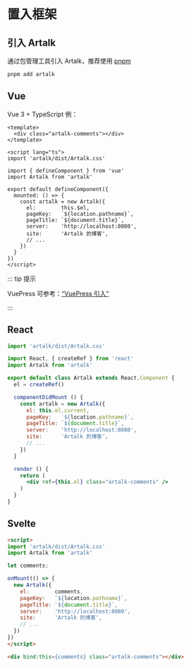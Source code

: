 # 置入框架

## 引入 Artalk

通过包管理工具引入 Artalk，推荐使用 [pnpm](https://pnpm.io/zh/)

```bash
pnpm add artalk
```

## Vue

Vue 3 + TypeScript 例：

```vue
<template>
  <div class="artalk-comments"></div>
</template>

<script lang="ts">
import 'artalk/dist/Artalk.css'

import { defineComponent } from 'vue'
import Artalk from 'artalk'

export default defineComponent({
  mounted: () => {
    const artalk = new Artalk({
      el:        this.$el,
      pageKey:   `${location.pathname}`,
      pageTitle: `${document.title}`,
      server:    'http://localhost:8080',
      site:      'Artalk 的博客',
      // ...
    })
  }
})
</script>
```

::: tip 提示

VuePress 可参考：[“VuePress 引入”](./import-blog.md#vuepress)

:::

## React

```jsx
import 'artalk/dist/Artalk.css'

import React, { createRef } from 'react'
import Artalk from 'artalk'

export default class Artalk extends React.Component {
  el = createRef()

  componentDidMount () {
    const artalk = new Artalk({
      el: this.el.current,
      pageKey:   `${location.pathname}`,
      pageTitle: `${document.title}`,
      server:    'http://localhost:8080',
      site:      'Artalk 的博客',
      // ...
    })
  }

  render () {
    return (
      <div ref={this.el} class="artalk-comments" />
    )
  }
}
```

## Svelte

```html
<script>
import 'artalk/dist/Artalk.css'
import Artalk from 'artalk'

let comments;

onMount(() => {
  new Artalk({
    el:        comments,
    pageKey:   `${location.pathname}`,
    pageTitle: `${document.title}`,
    server:    'http://localhost:8080',
    site:      'Artalk 的博客',
    // ...
  })
})
</script>

<div bind:this={comments} class="artalk-comments"></div>
```
